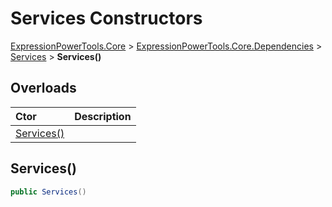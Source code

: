 ﻿# Services Constructors

[ExpressionPowerTools.Core](ExpressionPowerTools.Core.a.md) > [ExpressionPowerTools.Core.Dependencies](ExpressionPowerTools.Core.Dependencies.n.md) > [Services](ExpressionPowerTools.Core.Dependencies.Services.cs.md) > **Services()**



## Overloads

| Ctor | Description |
| :-- | :-- |
| [Services()](#ctor-0) |

<a name="#ctor-0"></a>
## Services()



```csharp
public Services()
```


